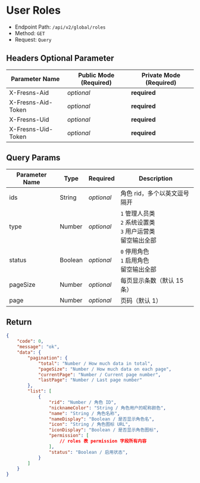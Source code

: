 # User Roles

- Endpoint Path: `/api/v2/global/roles`
- Method: `GET`
- Request: `Query`

## Headers Optional Parameter

| Parameter Name | Public Mode (Required) | Private Mode (Required) |
| --- | --- | --- |
| X-Fresns-Aid | *optional* | **required** |
| X-Fresns-Aid-Token | *optional* | **required** |
| X-Fresns-Uid | *optional* | **required** |
| X-Fresns-Uid-Token | *optional* | **required** |

## Query Params

| Parameter Name | Type | Required | Description |
| --- | --- | --- | --- |
| ids | String | *optional* | 角色 rid，多个以英文逗号隔开 |
| type | Number | *optional* | `1` 管理人员类<br>`2` 系统设置类<br>`3` 用户运营类<br>留空输出全部 |
| status | Boolean | *optional* | `0` 停用角色<br>`1` 启用角色<br>留空输出全部 |
| pageSize | Number | *optional* | 每页显示条数（默认 15 条） |
| page | Number | *optional* | 页码（默认 1） |

## Return

```json
{
    "code": 0,
    "message": "ok",
    "data": {
        "pagination": {
            "total": "Number / How much data in total",
            "pageSize": "Number / How much data on each page",
            "currentPage": "Number / Current page number",
            "lastPage": "Number / Last page number"
        },
        "list": [
            {
                "rid": "Number / 角色 ID",
                "nicknameColor": "String / 角色用户的昵称颜色",
                "name": "String / 角色名称",
                "nameDisplay": "Boolean / 是否显示角色名",
                "icon": "String / 角色图标 URL",
                "iconDisplay": "Boolean / 是否显示角色图标",
                "permission": [
                    // roles 表 permission 字段所有内容
                ],
                "status": "Boolean / 启用状态",
            }
        ]
    }
}
```
